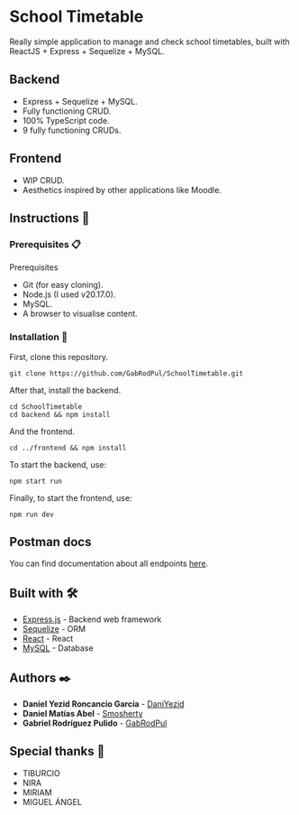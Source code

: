 # School Timetable

Really simple application to manage and check school timetables, built with ReactJS + Express + Sequelize + MySQL.

## Backend
- Express + Sequelize + MySQL.
- Fully functioning CRUD.
- 100% TypeScript code.
- 9 fully functioning CRUDs. 

## Frontend
- WIP CRUD.
- Aesthetics inspired by other applications like Moodle.

## Instructions 🚀

### Prerequisites 📋

Prerequisites
- Git (for easy cloning).
- Node.js (I used v20.17.0).
- MySQL.
- A browser to visualise content.


### Installation 🔧

First, clone this repository.
```
git clone https://github.com/GabRodPul/SchoolTimetable.git
```

After that, install the backend.
```
cd SchoolTimetable
cd backend && npm install
```

And the frontend.
```
cd ../frontend && npm install
```

To start the backend, use:
```
npm start run
```

Finally, to start the frontend, use:
```
npm run dev
```

## Postman docs
You can find documentation about all endpoints [here](https://documenter.getpostman.com/view/23623831/2sAXxMfDJQ).

## Built with 🛠️
* [Express.js](https://expressjs.com/es/) - Backend web framework
* [Sequelize](https://sequelize.org/) - ORM
* [React](https://es.react.dev/) - React
* [MySQL](https://www.mysql.com/) - Database

## Authors ✒️
* **Daniel Yezid Roncancio García** - [DaniYezid](https://github.com/DaniYezid)
* **Daniel Matías Abel** - [Smosherty](https://github.com/Smosherty)
* **Gabriel Rodríguez Pulido** - [GabRodPul](https://github.com/GabRodPul)


## Special thanks 🎁

* TIBURCIO
* NIRA
* MIRIAM
* MIGUEL ÁNGEL
